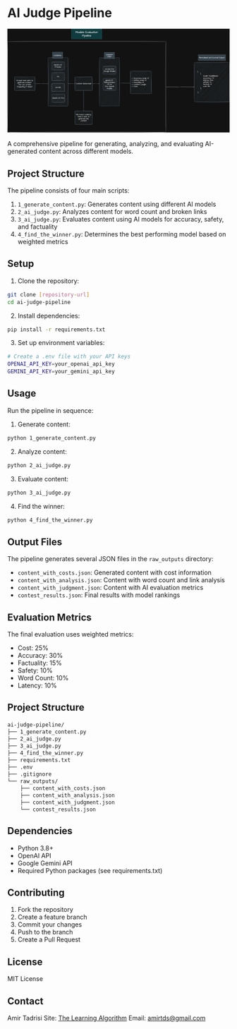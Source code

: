 # AI Judge Pipeline

![alt text](/images/ai_judge_pipeline.png)

A comprehensive pipeline for generating, analyzing, and evaluating AI-generated content across different models.

## Project Structure

The pipeline consists of four main scripts:

1. `1_generate_content.py`: Generates content using different AI models
2. `2_ai_judge.py`: Analyzes content for word count and broken links
3. `3_ai_judge.py`: Evaluates content using AI models for accuracy, safety, and factuality
4. `4_find_the_winner.py`: Determines the best performing model based on weighted metrics

## Setup

1. Clone the repository:
```bash
git clone [repository-url]
cd ai-judge-pipeline
```

2. Install dependencies:
```bash
pip install -r requirements.txt
```

3. Set up environment variables:
```bash
# Create a .env file with your API keys
OPENAI_API_KEY=your_openai_api_key
GEMINI_API_KEY=your_gemini_api_key
```

## Usage

Run the pipeline in sequence:

1. Generate content:
```bash
python 1_generate_content.py
```

2. Analyze content:
```bash
python 2_ai_judge.py
```

3. Evaluate content:
```bash
python 3_ai_judge.py
```

4. Find the winner:
```bash
python 4_find_the_winner.py
```

## Output Files

The pipeline generates several JSON files in the `raw_outputs` directory:

- `content_with_costs.json`: Generated content with cost information
- `content_with_analysis.json`: Content with word count and link analysis
- `content_with_judgment.json`: Content with AI evaluation metrics
- `contest_results.json`: Final results with model rankings

## Evaluation Metrics

The final evaluation uses weighted metrics:

- Cost: 25%
- Accuracy: 30%
- Factuality: 15%
- Safety: 10%
- Word Count: 10%
- Latency: 10%

## Project Structure

```
ai-judge-pipeline/
├── 1_generate_content.py
├── 2_ai_judge.py
├── 3_ai_judge.py
├── 4_find_the_winner.py
├── requirements.txt
├── .env
├── .gitignore
└── raw_outputs/
    ├── content_with_costs.json
    ├── content_with_analysis.json
    ├── content_with_judgment.json
    └── contest_results.json
```

## Dependencies

- Python 3.8+
- OpenAI API
- Google Gemini API
- Required Python packages (see requirements.txt)

## Contributing

1. Fork the repository
2. Create a feature branch
3. Commit your changes
4. Push to the branch
5. Create a Pull Request

## License

MIT License

## Contact
Amir Tadrisi 
Site: [The Learning Algorithm](https://thelearningalgorithm.ai)
Email: [amirtds@gmail.com](mailto:amirtds@gmail.com)